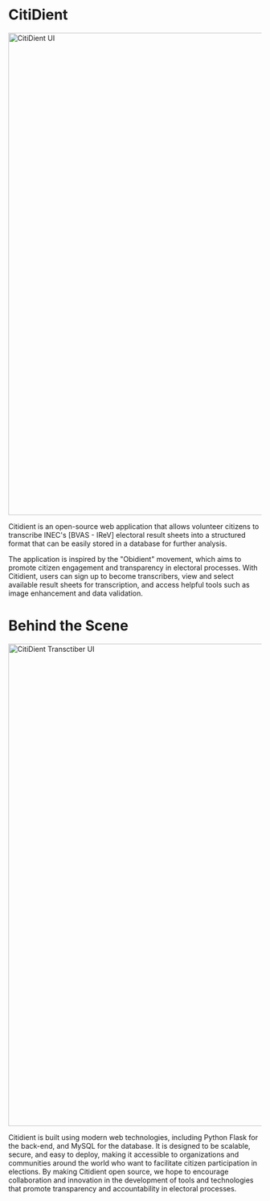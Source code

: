 # CitiDient

<img width="960" alt="CitiDient UI" src="https://user-images.githubusercontent.com/112616865/230893135-19c714ce-4163-4199-a5ef-03d756bcc3bc.png">

Citidient is an open-source web application that allows volunteer citizens to transcribe INEC's [BVAS - IReV] electoral result sheets into a structured format that can be easily stored in a database for further analysis.

The application is inspired by the "Obidient" movement, which aims to promote citizen engagement and transparency in electoral processes.  With Citidient, users can sign up to become transcribers, view and select available result sheets for transcription, and access helpful tools such as image enhancement and data validation.

# Behind the Scene

<img width="960" alt="CitiDient Transctiber UI" src="https://user-images.githubusercontent.com/112616865/230894263-8ac5701f-8714-412c-ae4a-9fade4c5b5ff.png">

Citidient is built using modern web technologies, including Python Flask for the back-end, and MySQL for the database. It is designed to be scalable, secure, and easy to deploy, making it accessible to organizations and communities around the world who want to facilitate citizen participation in elections.  By making Citidient open source, we hope to encourage collaboration and innovation in the development of tools and technologies that promote transparency and accountability in electoral processes.
